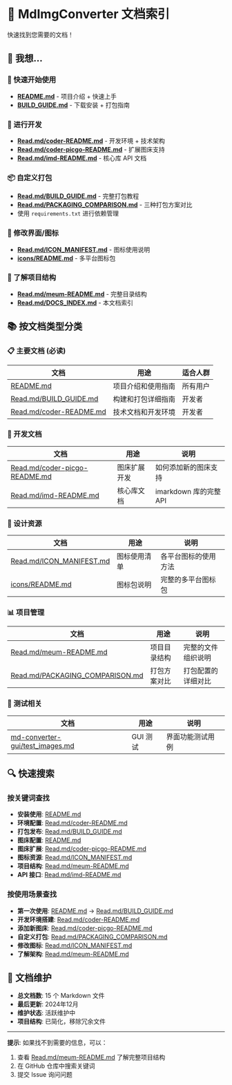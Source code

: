 # 📖 MdImgConverter 文档索引

快速找到您需要的文档！

## 🎯 我想...

### 🚀 快速开始使用
- **[README.md](README.md)** - 项目介绍 + 快速上手
- **[BUILD_GUIDE.md](BUILD_GUIDE.md)** - 下载安装 + 打包指南

### 🔧 进行开发
- **[Read.md/coder-README.md](Read.md/coder-README.md)** - 开发环境 + 技术架构
- **[Read.md/coder-picgo-README.md](Read.md/coder-picgo-README.md)** - 扩展图床支持
- **[Read.md/imd-README.md](Read.md/imd-README.md)** - 核心库 API 文档

### 📦 自定义打包
- **[Read.md/BUILD_GUIDE.md](Read.md/BUILD_GUIDE.md)** - 完整打包教程
- **[Read.md/PACKAGING_COMPARISON.md](Read.md/PACKAGING_COMPARISON.md)** - 三种打包方案对比
- 使用 `requirements.txt` 进行依赖管理

### 🎨 修改界面/图标
- **[Read.md/ICON_MANIFEST.md](Read.md/ICON_MANIFEST.md)** - 图标使用说明
- **[icons/README.md](../icons/README.md)** - 多平台图标包

### 📁 了解项目结构
- **[Read.md/meum-README.md](Read.md/meum-README.md)** - 完整目录结构
- **[Read.md/DOCS_INDEX.md](Read.md/DOCS_INDEX.md)** - 本文档索引

## 📚 按文档类型分类

### 📋 主要文档 (必读)
| 文档 | 用途 | 适合人群 |
|------|------|----------|
| [README.md](../README.md) | 项目介绍和使用指南 | 所有用户 |
| [Read.md/BUILD_GUIDE.md](BUILD_GUIDE.md) | 构建和打包详细指南 | 开发者 |
| [Read.md/coder-README.md](coder-README.md) | 技术文档和开发环境 | 开发者 |

### 🔧 开发文档
| 文档 | 用途 | 说明 |
|------|------|------|
| [Read.md/coder-picgo-README.md](coder-picgo-README.md) | 图床扩展开发 | 如何添加新的图床支持 |
| [Read.md/imd-README.md](imd-README.md) | 核心库文档 | imarkdown 库的完整 API |

### 🎨 设计资源
| 文档 | 用途 | 说明 |
|------|------|------|
| [Read.md/ICON_MANIFEST.md](ICON_MANIFEST.md) | 图标使用清单 | 各平台图标的使用方法 |
| [icons/README.md](../icons/README.md) | 图标包说明 | 完整的多平台图标包 |

### 📊 项目管理
| 文档 | 用途 | 说明 |
|------|------|------|
| [Read.md/meum-README.md](meum-README.md) | 项目目录结构 | 完整的文件组织说明 |
| [Read.md/PACKAGING_COMPARISON.md](PACKAGING_COMPARISON.md) | 打包方案对比 | 打包配置的详细对比 |

### 🧪 测试相关
| 文档 | 用途 | 说明 |
|------|------|------|
| [md-converter-gui/test_images.md](../md-converter-gui/test_images.md) | GUI 测试 | 界面功能测试用例 |

## 🔍 快速搜索

### 按关键词查找
- **安装使用**: [README.md](../README.md)
- **环境配置**: [Read.md/coder-README.md](coder-README.md) 
- **打包发布**: [Read.md/BUILD_GUIDE.md](BUILD_GUIDE.md)
- **图床配置**: [README.md](../README.md#支持的图床服务)
- **图床扩展**: [Read.md/coder-picgo-README.md](coder-picgo-README.md)
- **图标资源**: [Read.md/ICON_MANIFEST.md](ICON_MANIFEST.md)
- **项目结构**: [Read.md/meum-README.md](meum-README.md)
- **API 接口**: [Read.md/imd-README.md](imd-README.md)

### 按使用场景查找
- **第一次使用**: [README.md](../README.md) → [Read.md/BUILD_GUIDE.md](BUILD_GUIDE.md)
- **开发环境搭建**: [Read.md/coder-README.md](coder-README.md)
- **添加新图床**: [Read.md/coder-picgo-README.md](coder-picgo-README.md)
- **自定义打包**: [Read.md/PACKAGING_COMPARISON.md](PACKAGING_COMPARISON.md)
- **修改图标**: [Read.md/ICON_MANIFEST.md](ICON_MANIFEST.md)
- **了解架构**: [Read.md/meum-README.md](meum-README.md)

## 📝 文档维护

- **总文档数**: 15 个 Markdown 文件
- **最后更新**: 2024年12月
- **维护状态**: 活跃维护中
- **项目结构**: 已简化，移除冗余文件

---

**提示**: 如果找不到需要的信息，可以：
1. 查看 [Read.md/meum-README.md](meum-README.md) 了解完整项目结构
2. 在 GitHub 仓库中搜索关键词
3. 提交 Issue 询问问题
